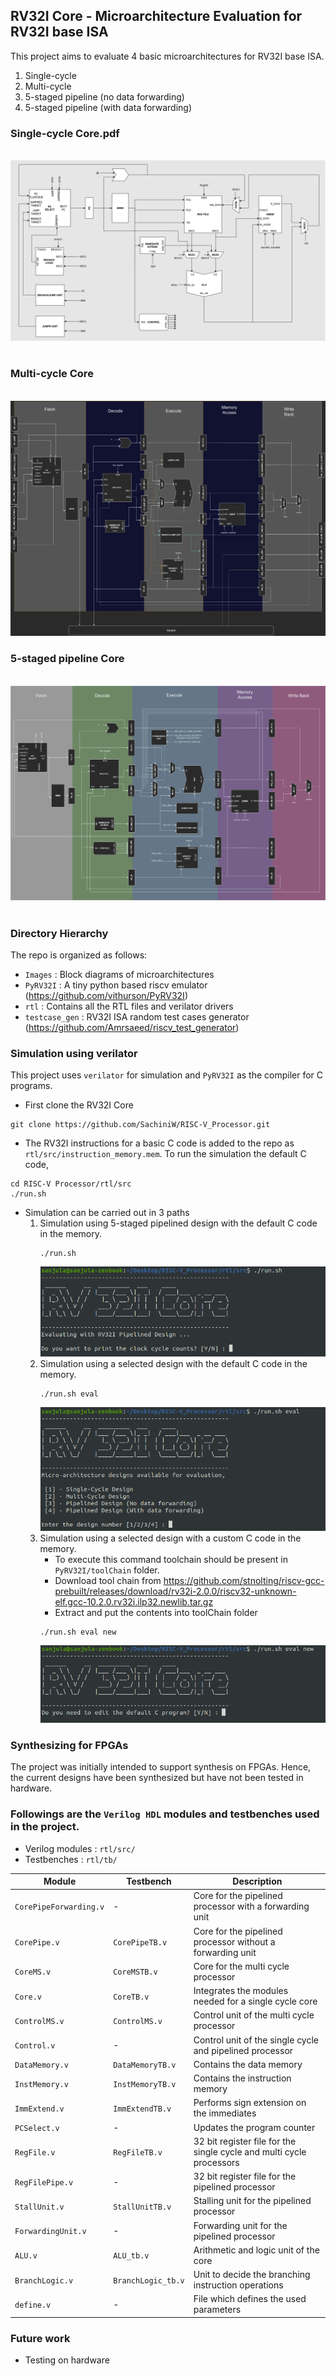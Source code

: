 ## RV32I Core - Microarchitecture Evaluation for RV32I base ISA
This project aims to evaluate 4 basic microarchitectures for RV32I base ISA. 
1. Single-cycle
2. Multi-cycle
3. 5-staged pipeline (no data forwarding)
4. 5-staged pipeline (with data forwarding)

### Single-cycle Core.pdf
&nbsp;
![Singlecycle](https://github.com/SachiniW/RISC-V_Processor/blob/main/Images/Single_cycle_datapath.png)
&nbsp;

### Multi-cycle Core
&nbsp;
![Multicycle](https://github.com/SachiniW/RISC-V_Processor/blob/main/Images/Multi_cycle_datapath.png)
### 5-staged pipeline Core
&nbsp;
![Pipeline](https://github.com/SachiniW/RISC-V_Processor/blob/main/Images/Pipeline_datapath.png)
&nbsp;

### Directory Hierarchy

The repo is organized as follows:
- `Images` : Block diagrams of microarchitectures
- `PyRV32I`  : A tiny python based riscv emulator (https://github.com/vithurson/PyRV32I)
- `rtl` : Contains all the RTL files and verilator drivers
- `testcase_gen` : RV32I ISA random test cases generator (https://github.com/Amrsaeed/riscv_test_generator)

### Simulation using verilator 

This project uses `verilator` for simulation and `PyRV32I` as the compiler for C programs.

- First clone the RV32I Core
```
git clone https://github.com/SachiniW/RISC-V_Processor.git
```
- The RV32I instructions for a basic C code is added to the repo as `rtl/src/instruction_memory.mem`. To run the simulation the default C code,
```
cd RISC-V Processor/rtl/src
./run.sh
```
- Simulation can be carried out in 3 paths
    1. Simulation using 5-staged pipelined design with the default C code in the memory.
        ```
        ./run.sh
        ```
        ![11](https://github.com/SachiniW/RISC-V_Processor/blob/main/Images/11.png)
    2. Simulation using a selected design with the default C code in the memory.
        ```
        ./run.sh eval
        ```
        ![12](https://github.com/SachiniW/RISC-V_Processor/blob/main/Images/12.png)
    3. Simulation using a selected design with a custom C code in the memory. 
       - To execute this command toolchain should be present in `PyRV32I/toolChain` folder. 
       - Download tool chain from https://github.com/stnolting/riscv-gcc-prebuilt/releases/download/rv32i-2.0.0/riscv32-unknown-elf.gcc-10.2.0.rv32i.ilp32.newlib.tar.gz
       - Extract and put the contents into toolChain folder
        ```
        ./run.sh eval new
        ```
        ![13](https://github.com/SachiniW/RISC-V_Processor/blob/main/Images/13.png)
### Synthesizing for FPGAs

The project was initially intended to support synthesis on FPGAs. Hence, the current designs have been synthesized but have not been tested in hardware. 
### Followings are the **`Verilog HDL`** modules and testbenches used in the project.
- Verilog modules : `rtl/src/`
- Testbenches : `rtl/tb/`

| Module | Testbench | Description |
| --- | --- | --- |
| `CorePipeForwarding.v` | - | Core for the pipelined processor with a forwarding unit |
| `CorePipe.v` | `CorePipeTB.v` | Core for the pipelined processor without a forwarding unit |
| `CoreMS.v` | `CoreMSTB.v` | Core for the multi cycle processor |
| `Core.v` | `CoreTB.v` | Integrates the modules needed for a single cycle core |
| `ControlMS.v` | `ControlMS.v` | Control unit of the multi cycle processor |
| `Control.v` | - | Control unit of the single cycle and pipelined processor |
| `DataMemory.v` | `DataMemoryTB.v` | Contains the data memory |
| `InstMemory.v` | `InstMemoryTB.v` | Contains the instruction memory |
| `ImmExtend.v` | `ImmExtendTB.v` | Performs sign extension on the immediates |
| `PCSelect.v` | - | Updates the program counter |
| `RegFile.v` | `RegFileTB.v` | 32 bit register file for the single cycle and multi cycle processors |
| `RegFilePipe.v` | - | 32 bit register file for the pipelined processor |
| `StallUnit.v` | `StallUnitTB.v` | Stalling unit for the pipelined processor |
| `ForwardingUnit.v` | - | Forwarding unit for the pipelined processor |
| `ALU.v` | `ALU_tb.v` | Arithmetic and logic unit of the core |
| `BranchLogic.v` | `BranchLogic_tb.v` | Unit to decide the branching instruction operations |
| `define.v` | - | File which defines the used parameters |

### Future work

- Testing on hardware
